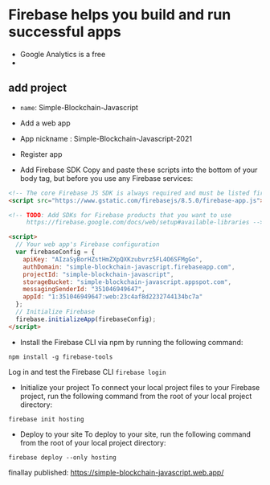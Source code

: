 # Firebase helps you build and run successful apps
- Google Analytics is a free 
- 
## add project
- `name`: Simple-Blockchain-Javascript
- Add a web app
- App nickname : Simple-Blockchain-Javascript-2021
- Register app

- Add Firebase SDK
    Copy and paste these scripts into the bottom of your 
    body tag, but before you use any Firebase services:

```html
<!-- The core Firebase JS SDK is always required and must be listed first -->
<script src="https://www.gstatic.com/firebasejs/8.5.0/firebase-app.js"></script>

<!-- TODO: Add SDKs for Firebase products that you want to use
     https://firebase.google.com/docs/web/setup#available-libraries -->

<script>
  // Your web app's Firebase configuration
  var firebaseConfig = {
    apiKey: "AIzaSyBorHZstHmZXpQXKzubvrz5FL4O6SFMgGo",
    authDomain: "simple-blockchain-javascript.firebaseapp.com",
    projectId: "simple-blockchain-javascript",
    storageBucket: "simple-blockchain-javascript.appspot.com",
    messagingSenderId: "351046949647",
    appId: "1:351046949647:web:23c4af8d2232744134bc7a"
  };
  // Initialize Firebase
  firebase.initializeApp(firebaseConfig);
</script>
```

- Install the Firebase CLI via npm by running the following command:


``npm install -g firebase-tools``

Log in and test the Firebase CLI
```firebase login```

- Initialize your project
To connect your local project files to your Firebase project, run the following command from the root of your local project directory:

`firebase init hosting`

- Deploy to your site
To deploy to your site, run the following command from the root of your local project directory:


```firebase deploy --only hosting```

finallay published:
https://simple-blockchain-javascript.web.app/ 